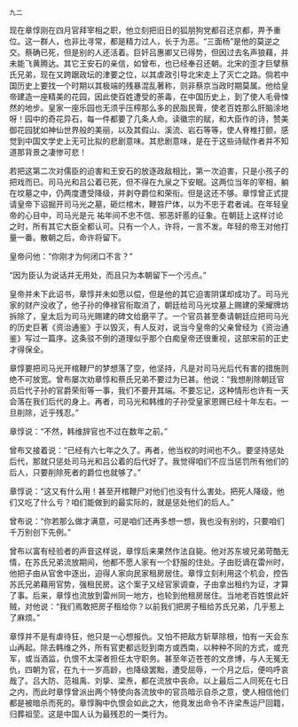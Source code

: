     九二 

   现在章惇刚在四月官拜宰相之职，他立刻把旧日的狐朋狗党都召还京都，畀予重位。这一群人，也非比寻常，都是精力过人，长于为恶。“三面杨”是他的莫逆之交。蔡确已死，但是别的人还活着。巨奸吕惠卿又已得势，但因过去名声狼藉，并未能飞黄腾达。其它王安石的亲信，如曾布，也已经奉召还朝。北宋的歪才巨擘蔡氏兄弟，现在又跨踞政坛的津要之位，以其虐政引导北宋走上了灭亡之路。倘若中国历史上要找一个时期以其极端的残暴混乱著称，则非蔡京当政时期莫属。他给皇帝建造一座精美的花园，因此使百姓遭受的荼毒，在中国历史上，到了使人毛骨悚然的地步。皇家一座乐园也无须乎压榨那么多的民脂民膏，使老百姓那么肝脑涂地呀！园中的奇花异石，每一件都要了几条人命。读徽宗的赋，和大臣作的诗，赞美御花园犹如神仙世界般的美丽，以及其假山、溪流、岩石等等，使人脊椎打颤，感觉到中国文学史上无可比拟的悲剧意味。其悲剧意味，是在于这些诗赋作者并不知道那背景之凄惨可悲！

   若把这第二次对儒臣的迫害和王安石的放逐政敌相比，第一次迫害，只是小孩子的把戏而已。司马光和吕公着已死，但不得在九泉之下安眠。这两位当年的宰相，躺在坟墓之中，仍两度遭受降级，并剥夺爵位和荣衔。但是这还不够。章惇曾正式提请皇帝下诏掘开司马光之墓，砸烂棺木，鞭笞尸体，以为不忠于君者诫。在年轻皇帝的心目中，司马光是元 祐年间不忠不信、邪恶奸慝的征象。在朝廷上这样讨论之时，所有其它大臣全都认可。只有一个人，许将，一言不发。年轻的帝王对他打量一番。散朝之后，命许将留下。

   皇帝问他：“你刚才为何闭口不言？”

   “因为臣认为说话并无用处，而且只为本朝留下一个污点。”

   皇帝并未下此诏书，章惇并未如愿以偿，但是他的其它迫害阴谋却成功了。司马光家的财产没收了，他子孙的俸禄官衔取消了，朝廷给司马光坟墓上赐建的荣耀牌坊拆除了，皇太后为司马光赐建的碑文给磨平了。一个官员甚至奏请朝廷应把司马光的历史巨著《资治通鉴》于以毁灭，有人反对，说当今皇帝的父亲曾经为《资治通鉴》写过一篇序。这条驳不倒的道理似乎那个白痴皇帝还很重视，这部宋前的正史才得保全。

   章惇要把司马光开棺鞭尸的梦想落了空，他坚持，凡是对司马光后代有害的措施则绝不可放宽。曾布屡次劝章惇和蔡氏兄弟不要过为已甚。他说：“我想削除朝廷官员后代子孙的官爵荣衔等一事，我们不要开其端。不要忘记，这种情形也许有一天会落在我们后代的身上。再者，司马光和韩维的子孙受皇家恩赐已经十年左右。一旦削除，近乎残忍。”

   章惇说：“不然，韩维辞官也不过在数年之前。”

   曾布又接着说：“已经有六七年之久了。再者，他当权的时间也不久。要坚持惩处后代，那就只惩处司马光和吕公着的后代好了。我觉得咱们不应当惩罚所有他们的后人，只要削除死者的爵位也就够了。”

   章惇说：“这又有什么用！甚至开棺鞭尸对他们也没有什么害处。把死人降级，他们又吃了什么亏？咱们能做到的最实际的，就是惩处他们的后人。”

   曾布说：“你若那么做才满意，可是咱们还再多想一想，我也没有别的，只要咱们千万别创下先例。”

   曾布以富有经验者的声音这样说，章惇后来果然作法自毙。他对苏东坡兄弟苛酷无情，在苏氏兄弟流放期间，他都不愿人家有一个舒服的住处。子由贬谪在雷州时，他把子由从官舍中逐出，迫得人家向民家租房居住。章惇立刻利用这个机会，控告苏氏兄弟藉用官势，强租民房。这个案子又经官家调查，子由拿出租约为证，才算了事。后来，章惇也流放到雷州同一地方，也轮到他租房居住。当地老百姓恨此奸贼，对他说：“我们焉敢把房子租给你？以前我们把房子租给苏氏兄弟，几乎惹上了麻烦。”

   章惇并不是有虐待狂，他只是一心想报仇。又怕不把敌方斩草除根，怕有一天会东山再起。除去韩维之外，所有官吏都远贬到南方或西南，以种种不同的方式，或充军，或当酒监，仇恨不太深者担任太守职务。甚至年迈苍苍的文彦博，与人无冤无仇，四朝为官，在九十一岁高龄，也降级罢黜，遭受屈辱，一个月之后，便呜呼哀哉了。吕大防、范祖禹、刘挚、梁焘，都在流放中丧命。以上最后二人同死在七日之内，而此时章惇曾派出两个特使向各流放中的官员暗示自杀之意，使人相信他们都是被暗杀而死的。章惇胸中仇恨会如此之大，他竟发出命令不许梁焘运尸回籍，归葬祖茔。这是中国人认为最残忍的一类行为。

